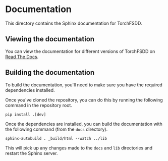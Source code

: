 # Documentation

This directory contains the Sphinx documentation for TorchFSDD.

## Viewing the documentation

You can view the documentation for different versions of TorchFSDD on [Read The Docs](https://torch-fsdd.readthedocs.io/en/latest).

## Building the documentation

To build the documentation, you'll need to make sure you have the required dependencies installed.

Once you've cloned the repository, you can do this by running the following command in the repository root.

```console
pip install .[dev]
```

Once the dependencies are installed, you can build the documentation with the following command (from the `docs` directory).

```console
sphinx-autobuild . _build/html --watch ../lib
```

This will pick up any changes made to the `docs` and `lib` directories and restart the Sphinx server.

